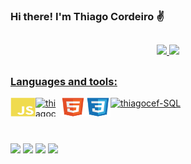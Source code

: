 ### Hi there! I'm Thiago Cordeiro ✌

##

<div align="center">
  <a href="https://github.com/thiagocef">
  <img height="150em" src="https://github-readme-stats.vercel.app/api?username=thiagocef&show_icons=true&theme=transparent"include_all_commits=true&count_private=true"/>
  <img height="150em" src="https://github-readme-stats.vercel.app/api/top-langs/?username=thiagocef&layout=compact&langs_count=7&theme=transparent"/>
</div>

##
### Languages and tools:

<div style="display: flex"><br>
  <img align="center" alt="thiagocef-Js" height="30" width="40" src="https://raw.githubusercontent.com/devicons/devicon/master/icons/javascript/javascript-plain.svg">
  <img align="center" alt="thiagocef-GIT" height="30" width="40" src="https://cdn.jsdelivr.net/gh/devicons/devicon/icons/git/git-original.svg" />
  <img align="center" alt="thiagocef-HTML" height="30" width="40" src="https://raw.githubusercontent.com/devicons/devicon/master/icons/html5/html5-original.svg">
  <img align="center" alt="thiagocef-CSS" height="30" width="40" src="https://raw.githubusercontent.com/devicons/devicon/master/icons/css3/css3-original.svg">
  <img align="center" alt="thiagocef-SQL" height="30" "width="40"  src="https://www.svgrepo.com/show/303229/microsoft-sql-server-logo.svg">
</div>

##

<div style="display: flex"><br> 
 
<a href="https://www.linkedin.com/in/thiago-cordeiro-46a22894" target="_blank"><img src="https://img.shields.io/badge/-LinkedIn-%230077B5?style=for-the-badge&logo=linkedin&logoColor=white" target="_blank"></a> <a href = "mailto:thicef@gmail.com"><img src="https://img.shields.io/badge/-Gmail-%23333?style=for-the-badge&logo=gmail&logoColor=white" target="_blank"></a>  <a href="https://twitter.com/Thiago_Cordeir0" target="_blank"><img src="https://img.shields.io/badge/Twitter-1DA1F2?style=for-the-badge&logo=twitter&logoColor=white" target="_blank"></a>  <a href="https://www.instagram.com/thiago_cordeir0" target="_blank"><img src="https://img.shields.io/badge/-Instagram-%23E4405F?style=for-the-badge&logo=instagram&logoColor=white" target="_blank"></a>
 
</div>

